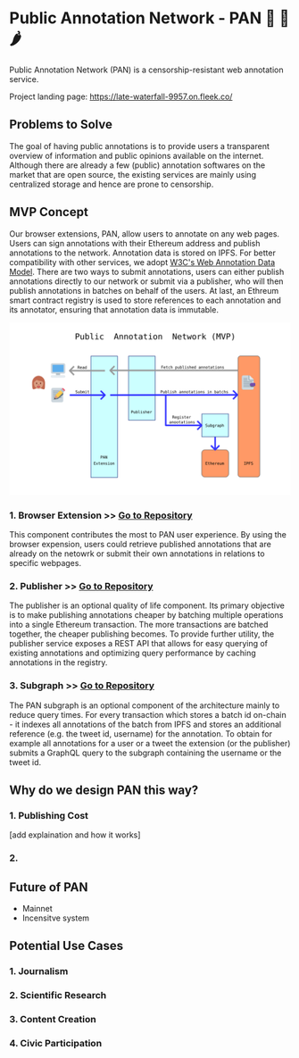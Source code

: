 # Public Annotation Network - PAN 🥘 🍕 🌶

Public Annotation Network (PAN) is a censorship-resistant web annotation service.

Project landing page: https://late-waterfall-9957.on.fleek.co/

## Problems to Solve

The goal of having public annotations is to provide users a transparent overview of information and public opinions available on the internet. Although there are already a few (public) annotation softwares on the market that are open source, the existing services are mainly using centralized storage and hence are prone to censorship. 

## MVP Concept

Our browser extensions, PAN, allow users to annotate on any web pages. Users can sign annotations with their Ethereum address and publish annotations to the network. Annotation data is stored on IPFS. For better compatibility with other services, we adopt [W3C's Web Annotation Data Model](https://www.w3.org/TR/annotation-model/). There are two ways to submit annotations, users can either publish annotations directly to our network or submit via a publisher, who will then publish annotations in batches on behalf of the users. At last, an Ethreum smart contract registry is used to store references to each annotation and its annotator, ensuring that annotation data is immutable.

![PAN](https://github.com/Public-Annotation-Network/management/blob/master/product/2020-07-26%20PAN-Diagram.png)

### 1. Browser Extension >> [Go to Repository](https://github.com/Public-Annotation-Network/extension)

This component contributes the most to PAN user experience. By using the browser expension, users could retrieve published annotations that are already on the netowrk or submit their own annotations in relations to specific webpages.

### 2. Publisher >> [Go to Repository](https://github.com/Public-Annotation-Network/publisher)

The publisher is an optional quality of life component. Its primary objective is to make publishing annotations cheaper by batching multiple operations into a single Ethereum transaction. The more transactions are batched together, the cheaper publishing becomes. To provide further utility, the publisher service exposes a REST API that allows for easy querying of existing annotations and optimizing query performance by caching annotations in the registry.

### 3. Subgraph >> [Go to Repository](https://github.com/Public-Annotation-Network/subgraph)

The PAN subgraph is an optional component of the architecture mainly to reduce query times. For every transaction which stores a batch id on-chain - it indexes all annotations of the batch from IPFS and stores an additional reference (e.g. the tweet id, username) for the annotation. To obtain for example all annotations for a user or a tweet the extension (or the publisher) submits a GraphQL query to the subgraph containing the username or the tweet id.

## Why do we design PAN this way?

### 1. Publishing Cost

[add explaination and how it works]

### 2. 


## Future of PAN

- Mainnet
- Incensitve system


## Potential Use Cases

### 1. Journalism

### 2. Scientific Research

### 3. Content Creation

### 4. Civic Participation




